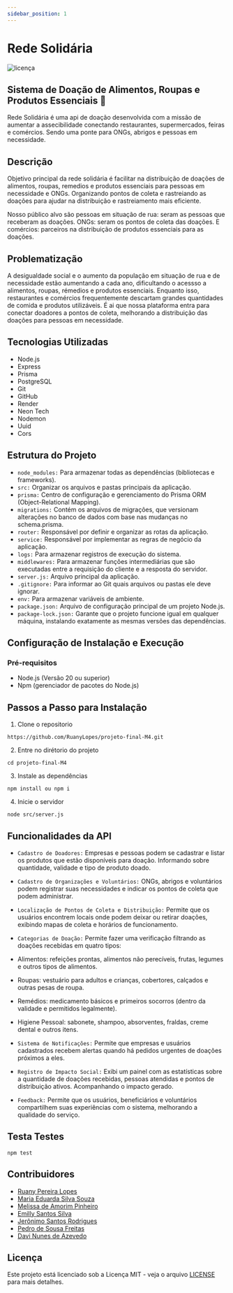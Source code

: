 ```yaml
---
sidebar_position: 1
---
```


# Rede Solidária 
<img src="https://img.shields.io/badge/license-MIT-green" alt="licença" />

## Sistema de Doação de Alimentos, Roupas e Produtos Essenciais 🤝

Rede Solidária é uma api de doação desenvolvida com a missão de aumentar a assecibilidade conectando restaurantes, supermercados, feiras e comércios. Sendo uma ponte para ONGs, abrigos e pessoas em necessidade.

## Descrição

Objetivo principal da rede solidária é facilitar na distribuição de doações de alimentos, roupas, remedios e produtos essenciais para pessoas em necessidade e ONGs. Organizando pontos de coleta e rastreiando as doações para ajudar na distribuição e rastreiamento mais eficiente.

Nosso público alvo são pessoas em situação de rua: seram as pessoas que receberam as doações. ONGs: seram os pontos de coleta das doações. E comércios: parceiros na distribuição de produtos essenciais para as doações.

## Problematização

A desigualdade social e o aumento da população em situação de rua e de necessidade estão aumentando a cada ano, dificultando o acessso a alimentos, roupas, rémedios e produtos essenciais. Enquanto isso, restaurantes e comércios frequentemente descartam grandes quantidades de comida e produtos utilizáveis. É ai que nossa plataforma entra para conectar doadores a pontos de coleta, melhorando a distribuição das doações para pessoas em necessidade.

## Tecnologias Utilizadas

- Node.js
- Express
- Prisma
- PostgreSQL
- Git
- GitHub
- Render
- Neon Tech
- Nodemon
- Uuid
- Cors

## Estrutura do Projeto

- `node_modules:` Para armazenar todas as dependências (bibliotecas e frameworks).
- `src:` Organizar os arquivos e pastas principais da aplicação.
- `prisma:` Centro de configuração e gerenciamento do Prisma ORM (Object-Relational Mapping).
- `migrations:` Contém os arquivos de migrações, que versionam alterações no banco de dados com base nas mudanças no schema.prisma.
- `router:` Responsável por definir e organizar as rotas da aplicação.
- `service:` Responsável por implementar as regras de negócio da aplicação.
- `logs:` Para armazenar registros de execução do sistema.
- `middlewares:` Para armazenar funções intermediárias que são executadas entre a requisição do cliente e a resposta do servidor.
- `server.js:` Arquivo principal da aplicação.
- `.gitignore:` Para informar ao Git quais arquivos ou pastas ele deve ignorar.
- `env:` Para armazenar variáveis de ambiente.
- `package.json:` Arquivo de configuração principal de um projeto Node.js.
- `package-lock.json:` Garante que o projeto funcione igual em qualquer máquina, instalando exatamente as mesmas versões das dependências.

## Configuração de Instalação e Execução

### Pré-requisitos

- Node.js (Versão 20 ou superior)
- Npm (gerenciador de pacotes do Node.js)

## Passos a Passo para Instalação

1. Clone o repositorio
```
https://github.com/RuanyLopes/projeto-final-M4.git
```
2. Entre no dirétorio do projeto
```
cd projeto-final-M4
```
3. Instale as dependências
```
npm install ou npm i
```
4. Inicie o servidor
```
node src/server.js
```

## Funcionalidades da API

- `Cadastro de Doadores:` Empresas e pessoas podem se cadastrar e listar os produtos que estão disponíveis para doação. Informando sobre quantidade, validade e tipo de produto doado.

- `Cadastro de Organizações e Voluntários:` ONGs, abrigos e voluntários podem registrar suas necessidades e indicar os pontos de coleta que podem administrar.

- `Localização de Pontos de Coleta e Distribuição:` Permite que os usuários encontrem locais onde podem deixar ou retirar doações, exibindo mapas de coleta e horários de funcionamento.

- `Categorias de Doação:` Permite fazer uma verificação filtrando as doações recebidas em quatro tipos: 

- Alimentos: refeições prontas, alimentos não perecíveis, frutas, legumes e outros tipos de alimentos.

- Roupas: vestuário para adultos e crianças, cobertores, calçados e outras pesas de roupa.

- Remédios: medicamento básicos e primeiros socorros (dentro da validade e permitidos legalmente).

- Higiene Pessoal: sabonete, shampoo, absorventes, fraldas, creme dental e outros itens.

- `Sistema de Notificações:` Permite que empresas e usuários cadastrados recebem alertas quando há pedidos urgentes de doações próximos a eles.

- `Registro de Impacto Social:` Exibi um painel com as estatísticas sobre a quantidade de doações recebidas, pessoas atendidas e pontos de distribuição ativos. Acompanhando o impacto gerado.

- `Feedback:` Permite que os usuários, beneficiários e voluntários compartilhem suas experiências com o sistema,
melhorando a qualidade do serviço.

## Testa Testes

```
npm test
```

## Contribuidores
- [Ruany Pereira Lopes](https://github.com/RuanyLopes)
- [Maria Eduarda Silva Souza](https://github.com/Mariaeduardamatias)
- [Melissa de Amorim Pinheiro](https://github.com/mel-pinheiro)
- [Emilly Santos Silva](https://github.com/emil1y)
- [Jerônimo Santos Rodrigues](https://github.com/JeronimoSantos)
- [Pedro de Sousa Freitas](https://github.com/PedroSousaF)
- [Davi Nunes de Azevedo](https://github.com/Davinunesaz)

## Licença

Este projeto está licenciado sob a Licença MIT - veja o arquivo [LICENSE](LICENSE) para mais detalhes.
